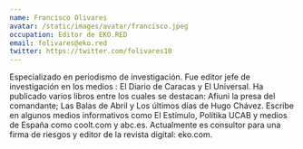 ```yaml
---
name: Francisco Olivares
avatar: /static/images/avatar/francisco.jpeg
occupation: Editor de EKO.RED
email: folivares@eko.red
twitter: https://twitter.com/folivares10
---
```


Especializado en periodismo de investigación. Fue editor jefe de investigación en los medios : El Diario de Caracas y El Universal. Ha publicado varios libros entre los cuales se destacan: Afiuni la presa del comandante; Las Balas de Abril y Los últimos días de Hugo Chávez. Escribe en algunos medios informativos como El Estímulo, Polítika UCAB y medios de España como coolt.com y abc.es. Actualmente es consultor para una firma de riesgos y editor de la revista digital: eko.com.
